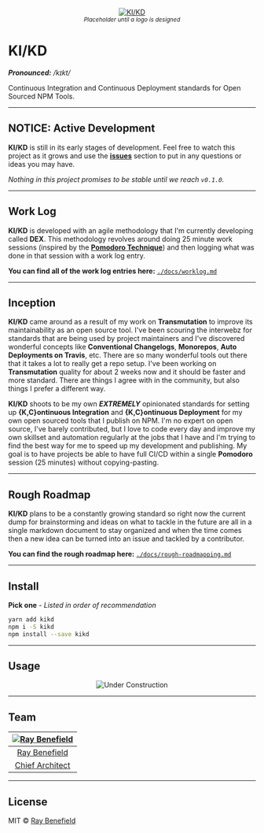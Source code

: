 <p align="center">
    <a href="https://github.com/RayBenefield/kikd">
        <img src="https://screenshotlayer.com/images/assets/placeholder.png" alt="KI/KD"/>
    </a>
    <br />
    <sub><em>Placeholder until a logo is designed</em></sub>
</p>

# KI/KD

***Pronounced:*** */kɪkt/*

Continuous Integration and Continuous Deployment standards for Open Sourced NPM Tools.

---


## NOTICE: Active Development

**KI/KD** is still in its early stages of development. Feel free to watch this
project as it grows and use the
[**issues**](https://github.com/RayBenefield/kikd/issues) section to
put in any questions or ideas you may have.

*Nothing in this project promises to be stable until we reach `v0.1.0`.*

---


## Work Log

**KI/KD** is developed with an agile methodology that I'm currently developing
called **DEX**. This methodology revolves around doing 25 minute work sessions
(inspired by the [**Pomodoro
Technique**](https://lifehacker.com/productivity-101-a-primer-to-the-pomodoro-technique-1598992730))
and then logging what was done in that session with a work log entry.

**You can find all of the work log entries here:** [`./docs/worklog.md`](./docs/worklog.md)

---


## Inception

**KI/KD** came around as a result of my work on **Transmutation** to improve its
maintainability as an open source tool. I've been scouring the interwebz for
standards that are being used by project maintainers and I've discovered
wonderful concepts like **Conventional Changelogs**, **Monorepos**, **Auto
Deployments on Travis**, etc. There are so many wonderful tools out there that
it takes a lot to really get a repo setup. I've been working on
**Transmutation** quality for about 2 weeks now and it should be faster and more
standard. There are things I agree with in the community, but also things I
prefer a different way.

**KI/KD** shoots to be my own ***EXTREMELY*** opinionated standards for setting
up **{K,C}ontinuous Integration** and **{K,C}ontinuous Deployment** for my own
open sourced tools that I publish on NPM. I'm no expert on open source, I've
barely contributed, but I love to code every day and improve my own skillset and
automation regularly at the jobs that I have and I'm trying to find the best way
for me to speed up my development and publishing. My goal is to have projects be
able to have full CI/CD within a single **Pomodoro** session (25 minutes)
without copying-pasting.

---


## Rough Roadmap

**KI/KD** plans to be a constantly growing standard so right now the current
dump for brainstorming and ideas on what to tackle in the future are all in a
single markdown document to stay organized and when the time comes then a new
idea can be turned into an issue and tackled by a contributor.

**You can find the rough roadmap here:**
[`./docs/rough-roadmapping.md`](./docs/rough-roadmapping.md)

---


## Install

**Pick one** - *Listed in order of recommendation*

```bash
yarn add kikd
npm i -S kikd
npm install --save kikd
```

---


## Usage

<p align="center">
    <img src="https://media.giphy.com/media/WKAwHGV5Hu3vi/giphy.gif" alt="Under Construction"/>
</p>

---


## Team

|[![Ray Benefield](http://gravatar.com/avatar/e931b13306ea1022549766266727f789?s=144)](https://github.com/RayBenefield) |
|:---:|
|[Ray Benefield](https://raybenefield.com) |
|[Chief Architect](https://en.wikipedia.org/wiki/Software_architect) |

---


## License

MIT © [Ray Benefield](https://raybenefield.com)
